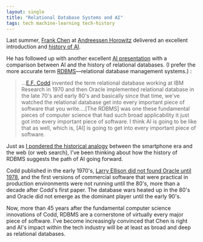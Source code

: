 ```yaml
---
layout: single
title: "Relational Database Systems and AI"
tags: tech machine-learning tech-history
---
```


Last summer,  [Frank Chen](https://a16z.com/author/frank-chen/) at [Andreessen Horowitz](https://a16z.com/) delivered an excellent introduction and [history of AI](http://a16z.com/2016/06/10/ai-deep-learning-machines/).

He has followed up with another excellent [AI presentation](https://vimeo.com/215926017) with a comparison between AI and the history of relational databases. (I prefer the more accurate term [RDBMS](https://en.wikipedia.org/wiki/Relational_database_management_system)—relational database management systems.) :

>...[E.F. Codd](https://en.wikipedia.org/wiki/Edgar_F._Codd) invented the term relational database working at IBM Research in 1970 and then Oracle implemented relational database in the late 70's and early 80's and basically since that time, we've watched the relational database get into every important piece of software that you write....[The RDBMS] was one these fundamental pieces of computer science that had such broad applicability it just got into every important piece of software. I think AI is going to be like that as well, which is, [AI] is going to get into every important piece of software.

Just as [I pondered the historical analogy](/blog/2014/what-time-is-it-in-the-mobile-revolution/) between the smartphone era and the web (or web search), I've been thinking about how the history of RDBMS suggests the path of AI going forward.

Codd published in the early 1970's, [Larry Ellison did not found Oracle until 1978](https://en.wikipedia.org/wiki/Oracle_Corporation#History), and the first versions of commercial software that were practical in production environments were not running until the 80's, more than a decade after Codd's first paper. The database wars heated up in the 80's and Oracle did not emerge as the dominant player until the early 90's.

Now, more than 45 years after the fundamental computer science innovations of Codd, RDBMS are a cornerstone of virtually every major piece of software. I've become increasingly convinced that Chen is right and AI's impact within the tech industry will be at least as broad and deep as relational databases. 

